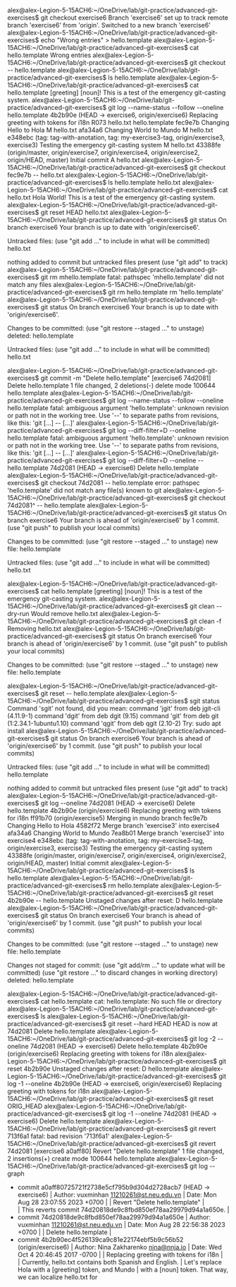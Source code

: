 alex@alex-Legion-5-15ACH6:~/OneDrive/lab/git-practice/advanced-git-exercises$ git checkout exercise6
Branch 'exercise6' set up to track remote branch 'exercise6' from 'origin'.
Switched to a new branch 'exercise6'
alex@alex-Legion-5-15ACH6:~/OneDrive/lab/git-practice/advanced-git-exercises$ echo "Wrong entries" > hello.template
alex@alex-Legion-5-15ACH6:~/OneDrive/lab/git-practice/advanced-git-exercises$ cat hello.template
Wrong entries
alex@alex-Legion-5-15ACH6:~/OneDrive/lab/git-practice/advanced-git-exercises$ git checkout -- hello.template
alex@alex-Legion-5-15ACH6:~/OneDrive/lab/git-practice/advanced-git-exercises$ ls
hello.template
alex@alex-Legion-5-15ACH6:~/OneDrive/lab/git-practice/advanced-git-exercises$ cat hello.template
[greeting] [noun]!
This is a test of the emergency git-casting system.
alex@alex-Legion-5-15ACH6:~/OneDrive/lab/git-practice/advanced-git-exercises$ git log --name-status --follow --oneline hello.template
4b2b90e (HEAD -> exercise6, origin/exercise6) Replacing greeting with tokens for i18n
R073    hello.txt       hello.template
fec9e7b Changing Hello to Hola
M       hello.txt
afa34a6 Changing World to Mundo
M       hello.txt
e348ebc (tag: tag-with-anotation, tag: my-exercise3-tag, origin/exercise3, exercise3) Testing the emergency git-casting system
M       hello.txt
43388fe (origin/master, origin/exercise7, origin/exercise4, origin/exercise2, origin/HEAD, master) Initial commit
A       hello.txt
alex@alex-Legion-5-15ACH6:~/OneDrive/lab/git-practice/advanced-git-exercises$ git checkout fec9e7b -- hello.txt
alex@alex-Legion-5-15ACH6:~/OneDrive/lab/git-practice/advanced-git-exercises$ ls
hello.template  hello.txt
alex@alex-Legion-5-15ACH6:~/OneDrive/lab/git-practice/advanced-git-exercises$ cat hello.txt
Hola World!
This is a test of the emergency git-casting system.
alex@alex-Legion-5-15ACH6:~/OneDrive/lab/git-practice/advanced-git-exercises$ git reset HEAD hello.txt
alex@alex-Legion-5-15ACH6:~/OneDrive/lab/git-practice/advanced-git-exercises$ git status
On branch exercise6
Your branch is up to date with 'origin/exercise6'.

Untracked files:
  (use "git add <file>..." to include in what will be committed)
	hello.txt

nothing added to commit but untracked files present (use "git add" to track)
alex@alex-Legion-5-15ACH6:~/OneDrive/lab/git-practice/advanced-git-exercises$ git rm mhello.template
fatal: pathspec 'mhello.template' did not match any files
alex@alex-Legion-5-15ACH6:~/OneDrive/lab/git-practice/advanced-git-exercises$ git rm hello.template
rm 'hello.template'
alex@alex-Legion-5-15ACH6:~/OneDrive/lab/git-practice/advanced-git-exercises$ git status
On branch exercise6
Your branch is up to date with 'origin/exercise6'.

Changes to be committed:
  (use "git restore --staged <file>..." to unstage)
	deleted:    hello.template

Untracked files:
  (use "git add <file>..." to include in what will be committed)
	hello.txt

alex@alex-Legion-5-15ACH6:~/OneDrive/lab/git-practice/advanced-git-exercises$ git commit -m "Delete hello.template"
[exercise6 74d2081] Delete hello.template
 1 file changed, 2 deletions(-)
 delete mode 100644 hello.template
alex@alex-Legion-5-15ACH6:~/OneDrive/lab/git-practice/advanced-git-exercises$ git log --name-status --follow --oneline hello.template
fatal: ambiguous argument 'hello.template': unknown revision or path not in the working tree.
Use '--' to separate paths from revisions, like this:
'git <command> [<revision>...] -- [<file>...]'
alex@alex-Legion-5-15ACH6:~/OneDrive/lab/git-practice/advanced-git-exercises$ git log --diff-filter=D --oneline hello.template
fatal: ambiguous argument 'hello.template': unknown revision or path not in the working tree.
Use '--' to separate paths from revisions, like this:
'git <command> [<revision>...] -- [<file>...]'
alex@alex-Legion-5-15ACH6:~/OneDrive/lab/git-practice/advanced-git-exercises$ git log --diff-filter=D --oneline -- hello.template
74d2081 (HEAD -> exercise6) Delete hello.template
alex@alex-Legion-5-15ACH6:~/OneDrive/lab/git-practice/advanced-git-exercises$ git checkout 74d2081 -- hello.template
error: pathspec 'hello.template' did not match any file(s) known to git
alex@alex-Legion-5-15ACH6:~/OneDrive/lab/git-practice/advanced-git-exercises$ git checkout 74d2081^ -- hello.template
alex@alex-Legion-5-15ACH6:~/OneDrive/lab/git-practice/advanced-git-exercises$ git status
On branch exercise6
Your branch is ahead of 'origin/exercise6' by 1 commit.
  (use "git push" to publish your local commits)

Changes to be committed:
  (use "git restore --staged <file>..." to unstage)
	new file:   hello.template

Untracked files:
  (use "git add <file>..." to include in what will be committed)
	hello.txt

alex@alex-Legion-5-15ACH6:~/OneDrive/lab/git-practice/advanced-git-exercises$ cat hello.template
[greeting] [noun]!
This is a test of the emergency git-casting system.
alex@alex-Legion-5-15ACH6:~/OneDrive/lab/git-practice/advanced-git-exercises$ git clean --dry-run
Would remove hello.txt
alex@alex-Legion-5-15ACH6:~/OneDrive/lab/git-practice/advanced-git-exercises$ git clean -f
Removing hello.txt
alex@alex-Legion-5-15ACH6:~/OneDrive/lab/git-practice/advanced-git-exercises$ git status
On branch exercise6
Your branch is ahead of 'origin/exercise6' by 1 commit.
  (use "git push" to publish your local commits)

Changes to be committed:
  (use "git restore --staged <file>..." to unstage)
	new file:   hello.template

alex@alex-Legion-5-15ACH6:~/OneDrive/lab/git-practice/advanced-git-exercises$ git reset -- hello.template
alex@alex-Legion-5-15ACH6:~/OneDrive/lab/git-practice/advanced-git-exercises$ sgit status
Command 'sgit' not found, did you mean:
  command 'jgit' from deb jgit-cli (4.11.9-1)
  command 'dgit' from deb dgit (9.15)
  command 'git' from deb git (1:2.34.1-1ubuntu1.10)
  command 'qgit' from deb qgit (2.10-2)
Try: sudo apt install <deb name>
alex@alex-Legion-5-15ACH6:~/OneDrive/lab/git-practice/advanced-git-exercises$ git status
On branch exercise6
Your branch is ahead of 'origin/exercise6' by 1 commit.
  (use "git push" to publish your local commits)

Untracked files:
  (use "git add <file>..." to include in what will be committed)
	hello.template

nothing added to commit but untracked files present (use "git add" to track)
alex@alex-Legion-5-15ACH6:~/OneDrive/lab/git-practice/advanced-git-exercises$ git log --oneline
74d2081 (HEAD -> exercise6) Delete hello.template
4b2b90e (origin/exercise6) Replacing greeting with tokens for i18n
ff91b70 (origin/exercise5) Merging in mundo branch
fec9e7b Changing Hello to Hola
4582f72 Merge branch 'exercise3' into exercise4
afa34a6 Changing World to Mundo
7ea8b01 Merge branch 'exercise3' into exercise4
e348ebc (tag: tag-with-anotation, tag: my-exercise3-tag, origin/exercise3, exercise3) Testing the emergency git-casting system
43388fe (origin/master, origin/exercise7, origin/exercise4, origin/exercise2, origin/HEAD, master) Initial commit
alex@alex-Legion-5-15ACH6:~/OneDrive/lab/git-practice/advanced-git-exercises$ ls
hello.template
alex@alex-Legion-5-15ACH6:~/OneDrive/lab/git-practice/advanced-git-exercises$ rm hello.template
alex@alex-Legion-5-15ACH6:~/OneDrive/lab/git-practice/advanced-git-exercises$ git reset 4b2b90e -- hello.template
Unstaged changes after reset:
D	hello.template
alex@alex-Legion-5-15ACH6:~/OneDrive/lab/git-practice/advanced-git-exercises$ git status
On branch exercise6
Your branch is ahead of 'origin/exercise6' by 1 commit.
  (use "git push" to publish your local commits)

Changes to be committed:
  (use "git restore --staged <file>..." to unstage)
	new file:   hello.template

Changes not staged for commit:
  (use "git add/rm <file>..." to update what will be committed)
  (use "git restore <file>..." to discard changes in working directory)
	deleted:    hello.template

alex@alex-Legion-5-15ACH6:~/OneDrive/lab/git-practice/advanced-git-exercises$ cat hello.template
cat: hello.template: No such file or directory
alex@alex-Legion-5-15ACH6:~/OneDrive/lab/git-practice/advanced-git-exercises$ ls
alex@alex-Legion-5-15ACH6:~/OneDrive/lab/git-practice/advanced-git-exercises$ git reset --hard HEAD
HEAD is now at 74d2081 Delete hello.template
alex@alex-Legion-5-15ACH6:~/OneDrive/lab/git-practice/advanced-git-exercises$ git log -2 --oneline
74d2081 (HEAD -> exercise6) Delete hello.template
4b2b90e (origin/exercise6) Replacing greeting with tokens for i18n
alex@alex-Legion-5-15ACH6:~/OneDrive/lab/git-practice/advanced-git-exercises$ git reset 4b2b90e
Unstaged changes after reset:
D	hello.template
alex@alex-Legion-5-15ACH6:~/OneDrive/lab/git-practice/advanced-git-exercises$ git log -1 --oneline
4b2b90e (HEAD -> exercise6, origin/exercise6) Replacing greeting with tokens for i18n
alex@alex-Legion-5-15ACH6:~/OneDrive/lab/git-practice/advanced-git-exercises$ git reset ORIG_HEAD
alex@alex-Legion-5-15ACH6:~/OneDrive/lab/git-practice/advanced-git-exercises$ git log -1 --oneline
74d2081 (HEAD -> exercise6) Delete hello.template
alex@alex-Legion-5-15ACH6:~/OneDrive/lab/git-practice/advanced-git-exercises$ git revert 713f6a1
fatal: bad revision '713f6a1'
alex@alex-Legion-5-15ACH6:~/OneDrive/lab/git-practice/advanced-git-exercises$ git revert 74d2081
[exercise6 a0aff80] Revert "Delete hello.template"
 1 file changed, 2 insertions(+)
 create mode 100644 hello.template
alex@alex-Legion-5-15ACH6:~/OneDrive/lab/git-practice/advanced-git-exercises$ git log --graph
* commit a0aff80725721f2738e5cf795b9d304d2728acb7 (HEAD -> exercise6)
| Author: vuxminhan <11210261@st.neu.edu.vn>
| Date:   Mon Aug 28 23:07:55 2023 +0700
| 
|     Revert "Delete hello.template"
|     
|     This reverts commit 74d20818de9c8fbd850ef78aa29979d94a1a650e.
| 
* commit 74d20818de9c8fbd850ef78aa29979d94a1a650e
| Author: vuxminhan <11210261@st.neu.edu.vn>
| Date:   Mon Aug 28 22:56:38 2023 +0700
| 
|     Delete hello.template
| 
* commit 4b2b90ec4f526139ca9c81e22174ebf5b9c56b52 (origin/exercise6)
| Author: Nina Zakharenko <nina@nnja.io>
| Date:   Wed Oct 4 20:46:45 2017 -0700
| 
|     Replacing greeting with tokens for i18n
|     
|     Currently, hello.txt contains both Spanish and English.
|     Let's replace Hola with a [greeting] token, and Mundo
|     with a [noun] token. That way, we can localize hello.txt for
